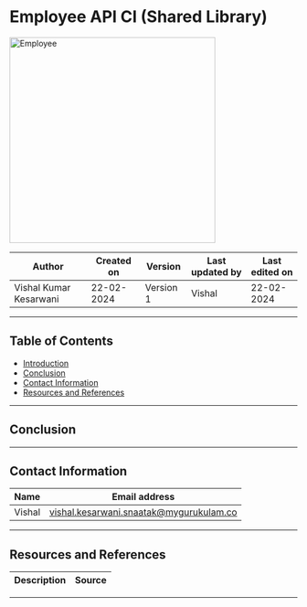 # Employee API CI (Shared Library)

<img width="360" length="100" alt="Employee" src="">


|   Author        |  Created on   |  Version   | Last updated by  | Last edited on |
| --------------- | --------------| -----------|----------------- | -------------- |
| Vishal Kumar Kesarwani |  22-02-2024  |  Version 1 | Vishal  | 22-02-2024    |

***
## Table of Contents
+ [Introduction](#Introduction)
+ [Conclusion](#Conclusion)
+ [Contact Information](#Contact-Information)
+ [Resources and References](#Resources-and-References)
  
***
## Conclusion

***

## Contact Information
| Name | Email address |
| ---- | ------------- |
| Vishal | vishal.kesarwani.snaatak@mygurukulam.co |

***
## Resources and References
|  **Description** |   **Source** |
| ---------------- | ------------ |


***
